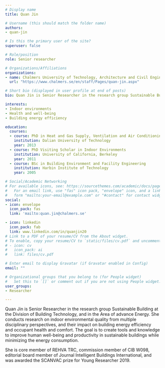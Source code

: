 ```yaml
---
# Display name
title: Quan Jin

# Username (this should match the folder name)
authors:
- quan-jin

# Is this the primary user of the site?
superuser: false

# Role/position
role: Senior researcher

# Organizations/Affiliations
organizations:
- name: Chalmers University of Technology, Architecture and Civil Engineering, Building Technology, Sustainable Building
  url: "https://www.chalmers.se/en/staff/Pages/quan-jin.aspx"

# Short bio (displayed in user profile at end of posts)
bio: Quan Jin is Senior Researcher in the research group Sustainable Building at the Division of Building Technology, and in the Area of advance Energy. She conducts research on indoor environmental quality from multiple disciplinary perspectives, and their impact on building energy efficiency and occupant health and comfort. The goal is to create tools and knowledge to improve human well-being and productivity in sustainable buildings while minimizing the energy consumption.

interests:
- Indoor environments
- Health and well-being
- Building energy efficiency

education:
  courses:
  - course: PhD in Heat and Gas Supply, Ventilation and Air Conditioning
    institution: Dalian University of Technology
    year: 2013
  - course: PhD Visiting Scholar in Indoor Environments
    institution: University of California, Berkeley
    year: 2011
  - course: BSc in Building Environment and Facility Engineering
    institution: Harbin Institute of Technology
    year: 2005

# Social/Academic Networking
# For available icons, see: https://sourcethemes.com/academic/docs/page-builder/#icons
#   For an email link, use "fas" icon pack, "envelope" icon, and a link in the
#   form "mailto:your-email@example.com" or "#contact" for contact widget.
social:
- icon: envelope
  icon_pack: fas
  link: 'mailto:quan.jin@chalmers.se'

- icon: linkedin
  icon_pack: fab
  link: www.linkedin.com/in/quanjin20
# Link to a PDF of your resume/CV from the About widget.
# To enable, copy your resume/CV to `static/files/cv.pdf` and uncomment the lines below.
# - icon: cv
#   icon_pack: ai
#   link: files/cv.pdf

# Enter email to display Gravatar (if Gravatar enabled in Config)
email: ""

# Organizational groups that you belong to (for People widget)
#   Set this to `[]` or comment out if you are not using People widget.
user_groups:
- Researcher

---
```

Quan Jin is Senior Researcher in the research group Sustainable Building at the Division of Building Technology, and in the Area of advance Energy. She conducts research on indoor environmental quality from multiple disciplinary perspectives, and their impact on building energy efficiency and occupant health and comfort. The goal is to create tools and knowledge to improve human well-being and productivity in sustainable buildings while minimizing the energy consumption.

She is core member of REHVA TRC, commission member of CIB W098, editorial board member of Journal Intelligent Buildings International, and was awarded the SCANVAC prize for Young Researcher 2019.
